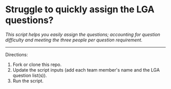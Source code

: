 # Struggle to quickly assign the LGA questions?

*This script helps you easily assign the questions; accounting for question difficulty and meeting the three people per question requirement.*

---
Directions:
1. Fork or clone this repo.
2. Update the script inputs (add each team member's name and the LGA question list(s)).
3. Run the script.
